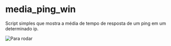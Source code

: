# media_ping_win
Script simples que mostra a média de tempo de resposta de um ping em um determinado ip.

![Para rodar](https://image.prntscr.com/image/bsl46PdhT8uPgiN4FA8_sg.png)
